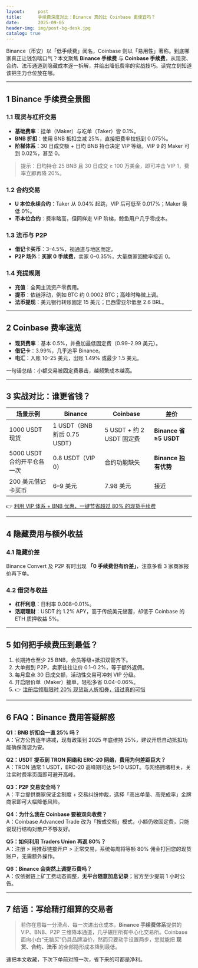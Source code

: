 ```yaml
---
layout:     post
title:      手续费深度对比：Binance 真的比 Coinbase 更便宜吗？
date:       2025-09-05
header-img: img/post-bg-desk.jpg
catalog: true
---
```


Binance（币安）以「低手续费」闻名，Coinbase 则以「易用性」著称。到底哪家真正让钱包喘口气？本文聚焦 **Binance 手续费** 与 **Coinbase 手续费**，从现货、合约、法币通道到隐藏成本逐一拆解，并给出降低费率的实战技巧。读完立刻知道该把主力仓位放在哪。

---

## 1 Binance 手续费全景图

### 1.1 现货与杠杆交易
- **基础费率**：挂单（Maker）与吃单（Taker）皆 0.1%。  
- **BNB 折扣**：使用 BNB 抵扣立减 25%，直接把费率拉低到 0.075%。  
- **阶梯体系**：30 日成交额 + 日均 BNB 持仓决定 VIP 等级。VIP 9 的 Maker 可到 0.02%，甚至 0。

> 提示：日均持仓 25 BNB 且 30 日成交 ≥ 100 万美金，即可冲击 VIP 1，费率立即再降 20%。

### 1.2 合约交易
- **U 本位永续合约**：Taker 从 0.04% 起跳，VIP 后可低至 0.017%；Maker 最低 0%。  
- **币本位合约**：费率略高，但同样走 VIP 阶梯，鲸鱼用户几乎零成本。

### 1.3 法币与 P2P
- **借记卡买币**：3–4.5%，视通道与地区而定。  
- **P2P 场外**：**买家 0 手续费**，卖家 0–0.35%，大量商家回撤率接近 0。

### 1.4 充提规则
- **充值**：全网主流资产零费用。  
- **提币**：依链浮动，例如 BTC 约 0.0002 BTC；高峰时略微上调。  
- **法币提现**：美元银行转账固定 15 美元；巴西雷亚尔低至 2.6 BRL。

---

## 2 Coinbase 费率速览

- **现货费率**：基本 0.5%，并叠加最低固定费（0.99–2.99 美元）。  
- **借记卡**：3.99%，几乎追平 Binance。  
- **电汇**：入账 10–25 美元，出账 1.49% 或最少 1.5 美元。  

一句话总结：小额交易被固定费暴击，越频繁成本越高。

---

## 3 实战对比：谁更省钱？

| 场景示例 | Binance | Coinbase | 差价 |
| --- | --- | --- | --- |
| 1000 USDT 现货 | 1 USDT（BNB 折后 0.75 USDT） | 5 USDT + 约 2 USDT 固定费 | **Binance 省 ≥5 USDT** |
| 5000 USDT 合约开平仓各一次 | 0.8 USDT（VIP 0） | 合约功能缺失 | **Binance 独有优势** |
| 200 美元借记卡买币 | 6–9 美元 | 7.98 美元 | 接近 |

👉 [利用 VIP 体系 + BNB 优惠，一键节省超过 80% 的现货手续费](https://okxdog.com/)

---

## 4 隐藏费用与额外收益

### 4.1 隐藏价差
Binance Convert 及 P2P 有时出现 **「0 手续费但有价差」**，注意多看 3 家商家报价再下单。

### 4.2 借贷与收益
- **杠杆利息**：日利率 0.008–0.01%。  
- **活期理财**：USDT 约 1.2% APY，高于传统美元储蓄，却低于 Coinbase 的 ETH 质押收益 5%。  

---

## 5 如何把手续费压到最低？

1. 长期持仓至少 25 BNB，会员等级+抵扣双管齐下。  
2. 大单搬到 P2P，卖家往往让价 0.1–0.2%，等于额外返佣。  
3. 每月盘点 30 日成交额，活动性交易可冲刺 VIP 分级。  
4. 开启限价单（Maker）接单，轻松多省 0.04–0.06%。  
5. 👉 [注册后领取限时 20% 现货新人折扣券，错过真的可惜](https://okxdog.com/)

---

## 6 FAQ：Binance 费用答疑解惑

**Q1：BNB 折扣会一直 25% 吗？**  
A：官方公告逐年递减，现有政策到 2025 年底维持 25%，建议开启自动抵扣功能确保落袋为安。

**Q2：USDT 提币到 TRON 网络和 ERC-20 网络，费用为何差距巨大？**  
A：TRON 通常 1 USDT，ERC-20 高峰期可达 5–10 USDT。与网络拥堵相关，关注实时费率页面即可避开高峰。

**Q3：P2P 交易安全吗？**  
A：平台提供商家保证金制度 + 交易纠纷仲裁，选择「高出单量、高完成率」金牌商家即可大幅降低风险。

**Q4：为什么我在 Coinbase 要被双向收费？**  
A：Coinbase Advanced Trade 改为「按成交额」模式，小额仍收固定费，只能说现行结构对散户不够友好。

**Q5：如何利用 Traders Union 再返 80%？**  
A：注册 > 用推荐链接开户 > 正常交易，系统每周将等额 80% 佣金打回您的现货账户，无需额外操作。

**Q6：Binance 会突然上调提币费吗？**  
A：仅依据链上矿工费动态调整，**无平台随意加息记录**；官方至少提前 1 小时公告。

---

## 7 结语：写给精打细算的交易者

> 若你在意每一分滑点、每一次进出仓成本，**Binance 手续费体系**提供的 VIP、BNB、P2P 三维降本通道，几乎碾压所有中心化交易所。Coinbase 面向小白“无脑买”仍具品牌溢价，然而只要动手设置两步，您就能把 **现货、合约、法币** 的全部隐形成本降到最低。  

速把本文收藏，下次下单前对照一次，省下来的可都是净利。